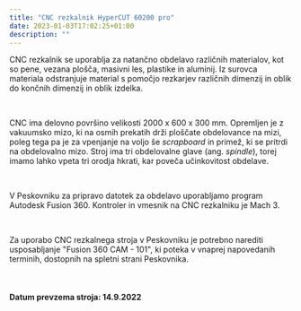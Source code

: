 ```yaml
---
title: "CNC rezkalnik HyperCUT 60200 pro"
date: 2023-01-03T17:02:25+01:00
description: ""
---
```


CNC rezkalnik se uporablja za natančno obdelavo različnih materialov, kot so pene, vezana plošča, masivni les, plastike in aluminij. Iz surovca materiala odstranjuje material s pomočjo rezkarjev različnih dimenzij in oblik do končnih dimenzij in oblik izdelka.

&nbsp;

CNC ima delovno površino velikosti 2000 x 600 x 300 mm. Opremljen je z vakuumsko mizo, ki na osmih prekatih drži ploščate obdelovance na mizi, poleg tega pa je za vpenjanje na voljo še _scrapboard_ in primež, ki se pritrdi na obdelovalno mizo. Stroj ima tri obdelovalne glave (ang. _spindle_), torej imamo lahko vpeta tri orodja hkrati, kar poveča učinkovitost obdelave.

&nbsp;

V Peskovniku za pripravo datotek za obdelavo uporabljamo program Autodesk Fusion 360. Kontroler in vmesnik na CNC rezkalniku je Mach 3.

&nbsp;

Za uporabo CNC rezkalnega stroja v Peskovniku je potrebno narediti usposabljanje "Fusion 360 CAM - 101", ki poteka v vnaprej napovedanih terminih, dostopnih na spletni strani Peskovnika.

&nbsp;

#### Datum prevzema stroja: 14.9.2022